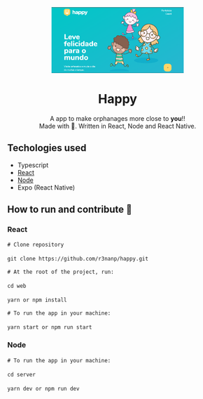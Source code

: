 <div align="center">

  <img src="./.github/assets/happy-front.png" height="150">

# Happy
</div>

<p align="center">
  A app to make orphanages more close to <strong>you</strong>!! <br />
  Made with 💖. Written in React, Node and React Native.
</p>

## Techologies used

- Typescript
- <a href="./.github/Techologies/React.md">React</a>
- <a href="./.github/Techologies/Node.md">Node</a>
- Expo (React Native)

## How to run and contribute 🤔

### React

```
# Clone repository

git clone https://github.com/r3nanp/happy.git
```

```
# At the root of the project, run:

cd web

yarn or npm install
```

```
# To run the app in your machine:

yarn start or npm run start
```

### Node

```
# To run the app in your machine:

cd server

yarn dev or npm run dev
```
